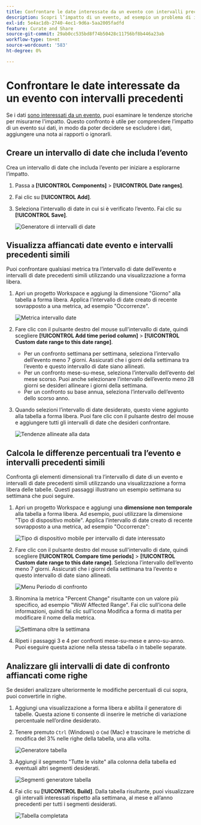 ```yaml
---
title: Confrontare le date interessate da un evento con intervalli precedenti
description: Scopri l’impatto di un evento, ad esempio un problema di implementazione o un’interruzione, confrontandolo con le tendenze precedenti.
exl-id: 5e4ac1db-2740-4ec1-9d6a-5aa2005fadfd
feature: Curate and Share
source-git-commit: 29ab0cc535bd8f74b50428c11756bf8b446a23ab
workflow-type: tm+mt
source-wordcount: '583'
ht-degree: 0%

---
```


# Confrontare le date interessate da un evento con intervalli precedenti

Se i dati [sono interessati da un evento](overview.md), puoi esaminare le tendenze storiche per misurarne l&#39;impatto. Questo confronto è utile per comprendere l’impatto di un evento sui dati, in modo da poter decidere se escludere i dati, aggiungere una nota ai rapporti o ignorarli.

## Creare un intervallo di date che includa l’evento

Crea un intervallo di date che includa l’evento per iniziare a esplorarne l’impatto.

1. Passa a **[!UICONTROL Components]** > **[!UICONTROL Date ranges]**.
2. Fai clic su **[!UICONTROL Add]**.
3. Seleziona l’intervallo di date in cui si è verificato l’evento. Fai clic su **[!UICONTROL Save]**.

   ![Generatore di intervalli di date](assets/date_range_builder.png)

## Visualizza affiancati date evento e intervalli precedenti simili

Puoi confrontare qualsiasi metrica tra l’intervallo di date dell’evento e intervalli di date precedenti simili utilizzando una visualizzazione a forma libera.

1. Apri un progetto Workspace e aggiungi la dimensione &quot;Giorno&quot; alla tabella a forma libera. Applica l’intervallo di date creato di recente sovrapposto a una metrica, ad esempio &quot;Occorrenze&quot;.

   ![Metrica intervallo date](assets/date_range_metric.png)

2. Fare clic con il pulsante destro del mouse sull&#39;intervallo di date, quindi scegliere **[!UICONTROL Add time period column]** > **[!UICONTROL Custom date range to this date range]**.
   * Per un confronto settimana per settimana, seleziona l’intervallo dell’evento meno 7 giorni. Assicurati che i giorni della settimana tra l’evento e questo intervallo di date siano allineati.
   * Per un confronto mese-su-mese, seleziona l’intervallo dell’evento del mese scorso. Puoi anche selezionare l’intervallo dell’evento meno 28 giorni se desideri allineare i giorni della settimana.
   * Per un confronto su base annua, seleziona l’intervallo dell’evento dello scorso anno.
3. Quando selezioni l’intervallo di date desiderato, questo viene aggiunto alla tabella a forma libera. Puoi fare clic con il pulsante destro del mouse e aggiungere tutti gli intervalli di date che desideri confrontare.

   ![Tendenze allineate alla data](assets/date_aligned_trends.png)

## Calcola le differenze percentuali tra l’evento e intervalli precedenti simili

Confronta gli elementi dimensionali tra l’intervallo di date di un evento e intervalli di date precedenti simili utilizzando una visualizzazione a forma libera delle tabelle. Questi passaggi illustrano un esempio settimana su settimana che puoi seguire.

1. Apri un progetto Workspace e aggiungi una **dimensione non temporale** alla tabella a forma libera. Ad esempio, puoi utilizzare la dimensione &quot;Tipo di dispositivo mobile&quot;. Applica l’intervallo di date creato di recente sovrapposto a una metrica, ad esempio &quot;Occorrenze&quot;:

   ![Tipo di dispositivo mobile per intervallo di date interessato](assets/mobile_device_type.png)

2. Fare clic con il pulsante destro del mouse sull&#39;intervallo di date, quindi scegliere **[!UICONTROL Compare time periods]** > **[!UICONTROL Custom date range to this date range]**. Seleziona l’intervallo dell’evento meno 7 giorni. Assicurati che i giorni della settimana tra l’evento e questo intervallo di date siano allineati.

   ![Menu Periodo di confronto](assets/compare_time_custom.png)

3. Rinomina la metrica &quot;Percent Change&quot; risultante con un valore più specifico, ad esempio &quot;WoW Affected Range&quot;. Fai clic sull’icona delle informazioni, quindi fai clic sull’icona Modifica a forma di matita per modificare il nome della metrica.

   ![Settimana oltre la settimana](assets/wow_affected_range.png)

4. Ripeti i passaggi 3 e 4 per confronti mese-su-mese e anno-su-anno. Puoi eseguire questa azione nella stessa tabella o in tabelle separate.

## Analizzare gli intervalli di date di confronto affiancati come righe

Se desideri analizzare ulteriormente le modifiche percentuali di cui sopra, puoi convertirle in righe.

1. Aggiungi una visualizzazione a forma libera e abilita il generatore di tabelle. Questa azione ti consente di inserire le metriche di variazione percentuale nell’ordine desiderato.
2. Tenere premuto `Ctrl` (Windows) o `Cmd` (Mac) e trascinare le metriche di modifica del 3% nelle righe della tabella, una alla volta.

   ![Generatore tabella](assets/table_builder.png)

3. Aggiungi il segmento &quot;Tutte le visite&quot; alla colonna della tabella ed eventuali altri segmenti desiderati.

   ![Segmenti generatore tabella](assets/table_builder_segments.png)

4. Fai clic su **[!UICONTROL Build]**. Dalla tabella risultante, puoi visualizzare gli intervalli interessati rispetto alla settimana, al mese e all’anno precedenti per tutti i segmenti desiderati.

   ![Tabella completata](assets/table_builder_finished.png)
